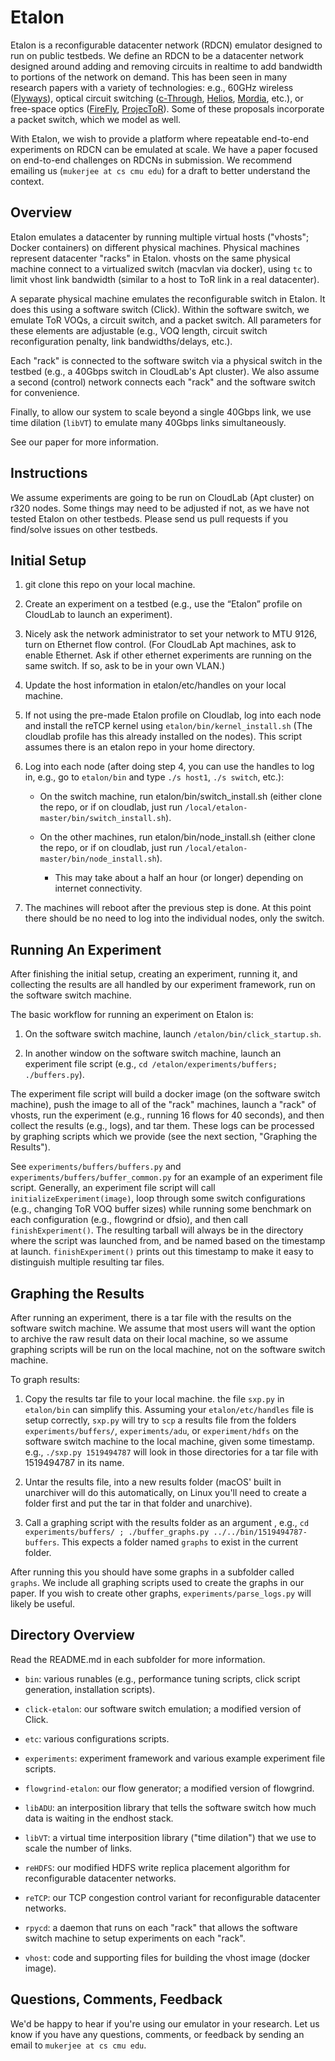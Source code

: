 # Etalon

Etalon is a reconfigurable datacenter network (RDCN) emulator designed to run on
public testbeds. We define an RDCN to be a datacenter network designed around
adding and removing circuits in realtime to add bandwidth to portions of the
network on demand. This has been seen in many research papers with a variety of
technologies: e.g., 60GHz wireless
([Flyways](https://dl.acm.org/citation.cfm?id=2018442)), optical circuit
switching ([c-Through](https://dl.acm.org/citation.cfm?id=1851222),
[Helios](https://dl.acm.org/citation.cfm?id=1851223),
[Mordia](https://dl.acm.org/citation.cfm?id=2486007), etc.), or free-space
optics ([FireFly](https://dl.acm.org/citation.cfm?id=2626328),
[ProjecToR](https://dl.acm.org/citation.cfm?id=2934911)). Some of these
proposals incorporate a packet switch, which we model as well.

With Etalon, we wish to provide a platform where repeatable end-to-end
experiments on RDCN can be emulated at scale. We have a paper focused on
end-to-end challenges on RDCNs in submission. We recommend emailing us
(```mukerjee at cs cmu edu```) for a draft to better understand the context.


## Overview

Etalon emulates a datacenter by running multiple virtual hosts ("vhosts"; Docker
containers) on different physical machines. Physical machines represent
datacenter "racks" in Etalon. vhosts on the same physical machine connect to a
virtualized switch (macvlan via docker), using ```tc``` to limit vhost link
bandwidth (similar to a host to ToR link in a real datacenter).

A separate physical machine emulates the reconfigurable switch in Etalon. It
does this using a software switch (Click). Within the software switch, we
emulate ToR VOQs, a circuit switch, and a packet switch. All parameters for
these elements are adjustable (e.g., VOQ length, circuit switch reconfiguration
penalty, link bandwidths/delays, etc.).

Each "rack" is connected to the software switch via a physical switch in the
testbed (e.g., a 40Gbps switch in CloudLab's Apt cluster). We also assume a
second (control) network connects each "rack" and the software switch for
convenience.

Finally, to allow our system to scale beyond a single 40Gbps link, we use time
dilation (```libVT```) to emulate many 40Gbps links simultaneously.

See our paper for more information.


## Instructions

We assume experiments are going to be run on CloudLab (Apt cluster) on r320
nodes. Some things may need to be adjusted if not, as we have not tested Etalon
on other testbeds. Please send us pull requests if you find/solve issues on
other testbeds.


Initial Setup
-------------

1. git clone this repo on your local machine.

2. Create an experiment on a testbed (e.g., use the “Etalon” profile on CloudLab
  to launch an experiment).

3. Nicely ask the network administrator to set your network to MTU 9126, turn on
  Ethernet flow control. (For CloudLab Apt machines, ask to enable Ethernet. Ask
  if other ethernet experiments are running on the same switch. If so, ask to be
  in your own VLAN.)

4. Update the host information in etalon/etc/handles on your local machine.

5. If not using the pre-made Etalon profile on Cloudlab, log into each node and
  install the reTCP kernel using ```etalon/bin/kernel_install.sh``` (The
  cloudlab profile has this already installed on the nodes). This script assumes
  there is an etalon repo in your home directory.

6. Log into each node (after doing step 4, you can use the handles to log in,
e.g., go to ```etalon/bin``` and type ```./s host1```, ```./s switch```, etc.):

   - On the switch machine, run etalon/bin/switch_install.sh (either clone the
    repo, or if on cloudlab, just run
    ```/local/etalon-master/bin/switch_install.sh```).

   - On the other machines, run etalon/bin/node_install.sh (either clone the
     repo, or if on cloudlab, just run
     ```/local/etalon-master/bin/node_install.sh```).

     - This may take about a half an hour (or longer) depending on internet
       connectivity.

7. The machines will reboot after the previous step is done. At this point there
  should be no need to log into the individual nodes, only the switch.


Running An Experiment
---------------------

After finishing the initial setup, creating an experiment, running it, and
collecting the results are all handled by our experiment framework, run on the
software switch machine.

The basic workflow for running an experiment on Etalon is:

1. On the software switch machine, launch ```/etalon/bin/click_startup.sh```.

2. In another window on the software switch machine, launch an experiment file
script (e.g., ```cd /etalon/experiments/buffers; ./buffers.py```).

The experiment file script will build a docker image (on the software switch
machine), push the image to all of the "rack" machines, launch a "rack" of
vhosts, run the experiment (e.g., running 16 flows for 40 seconds), and then
collect the results (e.g., logs), and tar them. These logs can be processed by
graphing scripts which we provide (see the next section, "Graphing the
Results").

See ```experiments/buffers/buffers.py``` and
```experiments/buffers/buffer_common.py``` for an example of an experiment file
script. Generally, an experiment file script will call
```initializeExperiment(image)```, loop through some switch configurations
(e.g., changing ToR VOQ buffer sizes) while running some benchmark on each
configuration (e.g., flowgrind or dfsio), and then call
```finishExperiment()```. The resulting tarball will always be in the directory
where the script was launched from, and be named based on the timestamp at
launch. ```finishExperiment()``` prints out this timestamp to make it easy to
distinguish multiple resulting tar files.


Graphing the Results
--------------------

After running an experiment, there is a tar file with the results on the
software switch machine. We assume that most users will want the option to
archive the raw result data on their local machine, so we assume graphing
scripts will be run on the local machine, not on the software switch machine.

To graph results:

1. Copy the results tar file to your local machine. the file ```sxp.py``` in
```etalon/bin``` can simplify this. Assuming your ```etalon/etc/handles``` file
is setup correctly, ```sxp.py``` will try to ```scp``` a results file from the
folders ```experiments/buffers/```, ```experiments/adu```, or
```experiment/hdfs``` on the software switch machine to the local machine, given
some timestamp. e.g., ```./sxp.py 1519494787``` will look in those directories
for a tar file with 1519494787 in its name.

2. Untar the results file, into a new results folder (macOS' built in unarchiver
will do this automatically, on Linux you'll need to create a folder first and
put the tar in that folder and unarchive).

3. Call a graphing script with the results folder as an argument , e.g., ```cd
experiments/buffers/ ; ./buffer_graphs.py ../../bin/1519494787-buffers```. This
expects a folder named ```graphs``` to exist in the current folder.

After running this you should have some graphs in a subfolder called
```graphs```. We include all graphing scripts used to create the graphs in our
paper. If you wish to create other graphs, ```experiments/parse_logs.py``` will
likely be useful.


## Directory Overview

Read the README.md in each subfolder for more information.

- ```bin```: various runables (e.g., performance tuning scripts, click script
  generation, installation scripts).

- ```click-etalon```: our software switch emulation; a modified version of Click.

- ```etc```: various configurations scripts.

- ```experiments```: experiment framework and various example experiment file
  scripts.

- ```flowgrind-etalon```: our flow generator; a modified version of flowgrind.

- ```libADU```: an interposition library that tells the software switch how much
  data is waiting in the endhost stack.

- ```libVT```: a virtual time interposition library ("time dilation") that we
  use to scale the number of links.

- ```reHDFS```: our modified HDFS write replica placement algorithm for
  reconfigurable datacenter networks.

- ```reTCP```: our TCP congestion control variant for reconfigurable datacenter
  networks.

- ```rpycd```: a daemon that runs on each "rack" that allows the software switch
  machine to setup experiments on each "rack".

- ```vhost```: code and supporting files for building the vhost image (docker
  image).


## Questions, Comments, Feedback

We'd be happy to hear if you're using our emulator in your research. Let us know
if you have any questions, comments, or feedback by sending an email to
```mukerjee at cs cmu edu```.